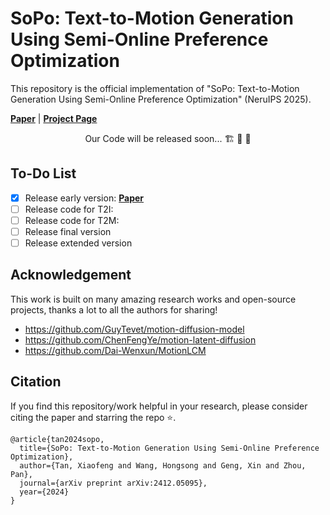 # SoPo: Text-to-Motion Generation Using Semi-Online Preference Optimization
This repository is the official implementation of "SoPo: Text-to-Motion Generation Using Semi-Online Preference Optimization" (NeruIPS 2025).

[**Paper**](https://arxiv.org/abs/2412.05095) | [**Project Page**](https://xiaofeng-tan.github.io/projects/SoPo/)

<p align="center"> Our Code will be released soon... 🏗️ 🚧 🔨</p>

## To-Do List
- [x] Release early version: [**Paper**](https://arxiv.org/abs/2412.05095)
- [ ] Release code for T2I:
- [ ] Release code for T2M: 
- [ ] Release final version
- [ ] Release extended version

## Acknowledgement

This work is built on many amazing research works and open-source projects, thanks a lot to all the authors for sharing!

- https://github.com/GuyTevet/motion-diffusion-model
- https://github.com/ChenFengYe/motion-latent-diffusion
- https://github.com/Dai-Wenxun/MotionLCM

## Citation
If you find this repository/work helpful in your research, please consider citing the paper and starring the repo ⭐.

```
@article{tan2024sopo,
  title={SoPo: Text-to-Motion Generation Using Semi-Online Preference Optimization},
  author={Tan, Xiaofeng and Wang, Hongsong and Geng, Xin and Zhou, Pan},
  journal={arXiv preprint arXiv:2412.05095},
  year={2024}
}
```
